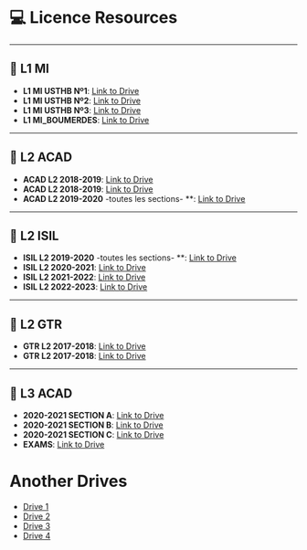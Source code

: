 # 💻 Licence Resources
---
## 📙 L1 MI

- **L1 MI USTHB Nº1**: [Link to Drive](https://drive.google.com/drive/u/0/folders/1mFQRm4zPuskuYqGJtybwxHDzpqbQCJsc)
- **L1 MI USTHB Nº2**: [Link to Drive](https://drive.google.com/drive/folders/1rePkFljglXNKdabFTUp2w2w8Kk4nLnzY)
- **L1 MI USTHB Nº3**: [Link to Drive](https://drive.google.com/drive/folders/1YbuHRbJJgb47dU0KjA0uh8nsl2aH72kr)
- **L1 MI_BOUMERDES**: [Link to Drive](https://drive.google.com/drive/folders/1yWB5XfAMSLcEeCY4Y5LEynO2YDqOBosc)
---

## 📘 L2 ACAD
- **ACAD L2 2018-2019**: [Link to Drive](https://drive.google.com/drive/folders/1_Sz3CLNt2sGc8dHMPapxrx_Xlhordfgn)
- **ACAD L2 2018-2019**: [Link to Drive](https://drive.google.com/drive/folders/12OJ2B_tQOuQvncsLmMHq02hJywz247vL)
- **ACAD L2 2019-2020** -toutes les sections- **: [Link to Drive](https://drive.google.com/drive/u/3/folders/1ms7DMYzwuVL7QVnc38n9J7OlHY9qfZDr)

---
## 📗 L2 ISIL
- **ISIL L2 2019-2020** -toutes les sections- **: [Link to Drive](https://drive.google.com/drive/u/3/folders/1ms7DMYzwuVL7QVnc38n9J7OlHY9qfZDr)
- **ISIL L2 2020-2021**: [Link to Drive](https://drive.google.com/drive/folders/1j2ol2SpqqX-v6f0eupTHFOJtO8bqRbz1)
- **ISIL L2 2021-2022**: [Link to Drive](https://drive.google.com/drive/folders/1iXHsOMr0bicE9h1qKdHMqcKfomWPLFIl)
- **ISIL L2 2022-2023**: [Link to Drive](https://drive.google.com/drive/folders/12OJ2B_tQOuQvncsLmMHq02hJywz247vL)

---
## 📕 L2 GTR
- **GTR L2 2017-2018**: [Link to Drive](https://drive.google.com/drive/folders/0B_fthSlMYvjqejg3S29Gc2VQLU0?resourcekey=0-Ql_h3MPqj_dz6kS-1ff-nw)
- **GTR L2 2017-2018**: [Link to Drive](https://sites.google.com/view/l2-gtr-usthb/accueil)

---
## 📒 L3 ACAD
- **2020-2021 SECTION A**: [Link to Drive]([https://drive.google.com/drive/folders/12OJ2B_tQOuQvncsLmMHq02hJywz247vL](https://drive.google.com/drive/folders/1IsupAVa1wrV9-J8ZEoCrIK7eu2dJz2TL?fbclid=IwAR2PQWX_1k6curLDSieHFnn2wRpEuSC8s4zcaxVGbkg0LoM8ydnNh7p45t0))
-  **2020-2021 SECTION B**: [Link to Drive](https://drive.google.com/drive/folders/1GTlibQ6JnKkpDoMq5BXXXMyEuBDLc7ct?fbclid=IwAR0LWvvRxTZ9tw5IUw_JT-wu4tG7PujWcGydbPFiU9apy7Tk0obNDPOzXlc)
-  **2020-2021 SECTION C**: [Link to Drive](https://drive.google.com/drive/folders/1-1N1n6QoSa9Vk_ecf7BcLNtWev2PKEk7)
-  **EXAMS**: [Link to Drive]([https://drive.google.com/drive/folders/1-1N1n6QoSa9Vk_ecf7BcLNtWev2PKEk7](https://drive.google.com/drive/folders/1V6q3BEVMBJA2JM0jpwc9hfkap_drn_u5?fbclid=IwAR0hwTAwwE-Q8fZWhMpaYjQHGfOPRqrB2EG2q_FawaYRmUubxidkvvsedYA))

# Another Drives
- [Drive 1](https://drive.google.com/drive/mobile/folders/17MKKSV3uBnyILv21sJVXku7KYeT8L3gO)
- [Drive 2](https://drive.google.com/drive/mobile/folders/1R2ofcKWsPTY959JWoqhgNYvZnuX6sUAn)
- [Drive 3](https://drive.google.com/folderview?id=1HrfbYfv2e91kQMYbHCjxTRMdwxBvJNSW)
- [Drive 4](https://drive.google.com/drive/folders/1LvHv8kBsjDEDpWbEzU4Z3p-ld1Tl37rb)










